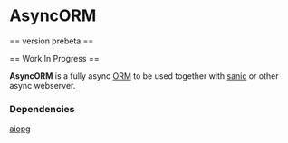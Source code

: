 # AsyncORM

== version prebeta ==

== Work In Progress ==

**AsyncORM** is a fully async [ORM](https://en.wikipedia.org/wiki/Object-relational_mapping) to be used together with [sanic](https://github.com/channelcat/sanic) or other async webserver.

### Dependencies
[aiopg](https://github.com/aio-libs/aiopg)
